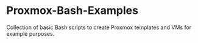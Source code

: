 # Proxmox-Bash-Examples
Collection of basic Bash scripts to create Proxmox templates and VMs for example purposes.

